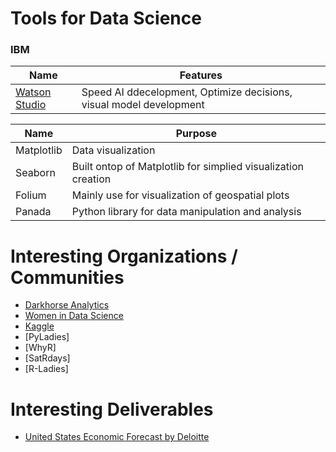 # Tools for Data Science 
### IBM
| Name | Features | 
|------|---------|
| [Watson Studio](https://cloud.ibm.com/catalog/services/watson-studio#about) | Speed AI ddecelopment, Optimize decisions, visual model development |


| Name | Purpose |
|------|---------|
| Matplotlib | Data visualization |
| Seaborn | Built ontop of Matplotlib for simplied visualization creation |
| Folium | Mainly use for visualization of geospatial plots |
| Panada | Python library for data manipulation and analysis | 

# Interesting Organizations / Communities 
- [Darkhorse Analytics](https://www.darkhorseanalytics.com/)
- [Women in Data Science](https://www.widsconference.org/)
- [Kaggle](https://www.kaggle.com/)
- [PyLadies]
- [WhyR]
- [SatRdays]
- [R-Ladies]

# Interesting Deliverables 
- [United States Economic Forecast by Deloitte](https://www2.deloitte.com/us/en/insights/economy/us-economic-forecast.html)